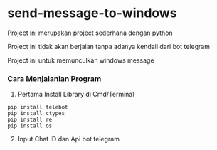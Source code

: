 # send-message-to-windows
Project ini merupakan project sederhana dengan python

Project ini tidak akan berjalan tanpa adanya kendali dari bot telegram

Project ini untuk memunculkan windows message

### Cara Menjalanlan Program
1. Pertama Install Library di Cmd/Terminal
```
pip install telebot
pip install ctypes
pip install re
pip install os
```

2. Input Chat ID dan Api bot telegram
```

```
